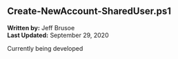 ## Create-NewAccount-SharedUser.ps1

**Written by:** Jeff Brusoe<br>
**Last Updated:** September 29, 2020<br>

Currently being developed